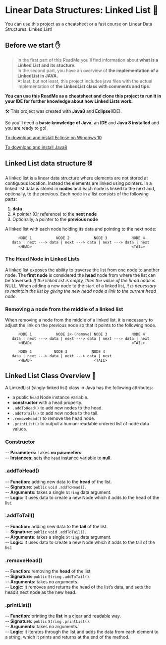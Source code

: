 # Linear Data Structures: Linked List 🚀

You can use this project as a cheatsheet or a fast course on Linear Data Structures: Linked List!


## Before we start ✋
> In the first part of this ReadMe you'll find information about **what is a Linked List and its stucture.**  
> In the second part, you have an overview of **the implementation of a LinkedList in JAVA.**  
> At last, but not least, this project includes java files with the actual implementation of **the LinkedList class with comments and tips.**  

**You can use this ReadMe as a cheatsheet and clone this project to run it in your IDE for further knowledge about how Linked Lists work.**

🛠️ This project was created with **Java8** and **Eclipse**(IDE).

So you'll need a **basic knowledge of Java**, an **IDE** and **Java 8 installed** and you are ready to go!

[To download and install Eclipse on Windows 10](https://www.youtube.com/watch?v=N-wXTRpR03U)

[To download and install Java8](https://www.youtube.com/watch?v=ClcHrcNXP9g)



## Linked List data structure ⛓️

A linked list is a linear data structure where elements are not stored at contiguous location. Instead the elements are linked using pointers.
In a linked list data is stored in **nodes** and each node is linked to the next and, optionally, to the previous. Each node in a list consists of the following parts:

1. **data**
2. A pointer (Or reference) to the **next node**
3. Optionally, a pointer to the **previous node**

A linked list with each node holding its data and pointing to the next node:

```
      NODE 1           NODE 2           NODE 3           NODE 4      
   data | next ---> data | next ---> data | next ---> data | next 
      <HEAD>                                             <TAIL>     
```

### The Head Node in Linked Lists
A linked list exposes the ability to traverse the list from one node to another node. 
The **first node** is considered the **head** node from where the list can be traversed. 
*If the linked list is empty, then the value of the head node is* NULL.
When adding a new node to the start of a linked list, *it is necessary to maintain the list by giving the new head node a link to the current head node*. 

### Removing a node from the middle of a linked list
When removing a node from the middle of a linked list, it is necessary to adjust the link on the previous node so that it points to the following node. 

```
      NODE 1           NODE 2<-(remove) NODE 3           NODE 4      
   data | next ---> data | next ---> data | next ---> data | next 
      <HEAD>                                             <TAIL>     
```
```
      NODE 1          NODE 3           NODE 4      
   data | next ---> data | next ---> data | next 
      <HEAD>                            <TAIL>     
```


## Linked List Class Overview 🤖
A LinkedList (singly-linked list) class in Java has the following attributes:

- a public `head` Node instance variable.
- **constructor** with a head property.
- `.addToHead()` to add new nodes to the head.
- `.addToTail()` to add new nodes to the tail.
- `.removeHead()` to remove the head node.
- `.printList()` to output a human-readable ordered list of node data values.

### Constructor
-- **Parameters:** Takes **no parameters**.  
-- **Instances:** sets the `head` instance variable to **null**.  

### .addToHead()
-- **Function:** adding new data to the **head** of the list.  
-- **Signature:** `public` `void` `.addToHead()`.  
-- **Arguments:** takes a single `String` data argument.  
-- **Logic:** it uses data to create a new Node which it adds to the head of the list. 

### .addToTail()
-- **Function:** adding new data to the **tail** of the list.     
-- **Signature:** `public` `void` `.addToTail()`.    
-- **Arguments:** takes a single `String` data argument.      
-- **Logic:** it uses data to create a new Node which it adds to the tail of the list.   

### .removeHead()
-- **Function:** removing the **head** of the list.  
-- **Signature:** `public` `String` `.addToTail()`.    
-- **Arguments:** takes no arguments.    
-- **Logic:** it removes and returns the head of the list’s data, and sets the head’s next node as the new head.  

### .printList()
-- **Function:** printing the **list** in a clear and readable way.  
-- **Signature:** `public` `String` `.printList()`.    
-- **Arguments:** takes no arguments.    
-- **Logic:** it iterates through the list and adds the data from each element to a string, which it prints and returns at the end of the method.   

 


